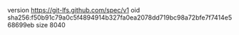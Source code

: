 version https://git-lfs.github.com/spec/v1
oid sha256:f50b91c79a0c5f4894914b327fa0ea2078dd719bc98a72bfe7f7414e568699eb
size 8040
